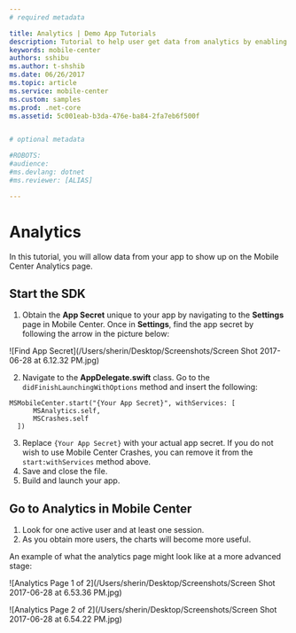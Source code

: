 ```yaml
---
# required metadata

title: Analytics | Demo App Tutorials
description: Tutorial to help user get data from analytics by enabling the SDK.
keywords: mobile-center
authors: sshibu
ms.author: t-shshib
ms.date: 06/26/2017
ms.topic: article
ms.service: mobile-center
ms.custom: samples
ms.prod: .net-core
ms.assetid: 5c001eab-b3da-476e-ba84-2fa7eb6f500f


# optional metadata

#ROBOTS:
#audience:
#ms.devlang: dotnet
#ms.reviewer: [ALIAS]

---
```



# Analytics

In this tutorial, you will allow data from your app to show up on the Mobile Center Analytics page.

## Start the SDK
1. Obtain the **App Secret** unique to your app by navigating to the **Settings** page in Mobile Center. Once in **Settings**, find the app secret by following the arrow in the picture below:

  ![Find App Secret](/Users/sherin/Desktop/Screenshots/Screen Shot 2017-06-28 at 6.12.32 PM.jpg)

2. Navigate to the **AppDelegate.swift** class. Go to the `didFinishLaunchingWithOptions` method and insert the following:
```
MSMobileCenter.start("{Your App Secret}", withServices: [
      MSAnalytics.self,
      MSCrashes.self
  ])
```
3. Replace ``{Your App Secret}`` with your actual app secret. If you do not wish to use Mobile Center Crashes, you can remove it from the `start:withServices` method above.
4. Save and close the file.
5. Build and launch your app.

## Go to Analytics in Mobile Center
  1. Look for one active user and at least one session.
  2. As you obtain more users, the charts will become more useful.

An example of what the analytics page might look like at a more advanced stage:

![Analytics Page 1 of 2](/Users/sherin/Desktop/Screenshots/Screen Shot 2017-06-28 at 6.53.36 PM.jpg)

![Analytics Page 2 of 2](/Users/sherin/Desktop/Screenshots/Screen Shot 2017-06-28 at 6.54.22 PM.jpg)
